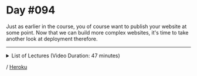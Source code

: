# Day #094
Just as earlier in the course, you of course want to publish your website at some point. Now that we can build more complex websites, it's time to take another look at deployment therefore.

---

<details>
    <summary>List of Lectures (Video Duration: 47 minutes)</summary>
    <ul>
        <li>Module Introduction</li>
        <li>How Are Websites Made Available To The Public?</li>
        <li>Static vs Dynamic Websites</li>
        <li>Hosting Database Servers</li>
        <li>Deployment (Preparation) Steps</li>
        <li>The Example Projects</li>
        <li>Testing & Code Preparation (incl. Environment Variables)</li>
        <li>Evaluating Cross-Browser Support</li>
        <li>Search Engine Optimization (SEO)</li>
        <li>Adding a Favicon</li>
    </ul>
</details>

/ [Heroku](https://dyrits-wde.herokuapp.com/)